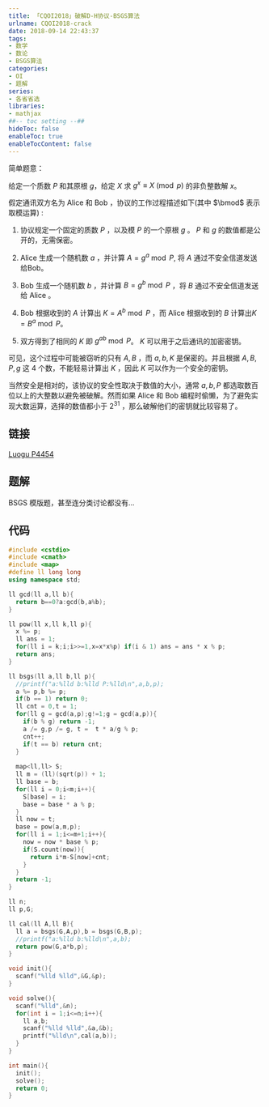 ```yaml
---
title: 「CQOI2018」破解D-H协议-BSGS算法
urlname: CQOI2018-crack
date: 2018-09-14 22:43:37
tags:
- 数学
- 数论
- BSGS算法
categories: 
- OI
- 题解
series:
- 各省省选
libraries:
- mathjax 
##-- toc setting --##
hideToc: false
enableToc: true
enableTocContent: false
---
```


简单题意：
 
给定一个质数 $P$ 和其原根 $g$，给定 $X$ 求 $g^x \equiv X \pmod p$ 的非负整数解 $x$。

<!--more-->

假定通讯双方名为 $\text{Alice}$ 和 $\text{Bob}$ ，协议的工作过程描述如下(其中 $\bmod$ 表示取模运算) :

1.  协议规定一个固定的质数 $P$ ，以及模 $P$ 的一个原根 $g$ 。 $P$ 和 $g$ 的数值都是公开的，无需保密。
    
2.   $\text{Alice}$ 生成一个随机数 $a$ ，并计算 $A=g^a \bmod P$, 将 $A$ 通过不安全信道发送给Bob。
    
3.  $\text{Bob}$ 生成一个随机数 $b$ ，并计算 $B=g^b \bmod P$ ，将 $B$ 通过不安全信道发送给 $\text{Alice}$ 。
    
4.  $\text{Bob}$ 根据收到的 $A$ 计算出 $K=A^b\bmod P$ ，而 Alice 根据收到的 $B$ 计算出$K=B^a\bmod P$。
    
5.  双方得到了相同的 $K$ 即  $g^{ab} \bmod P$。 $K$ 可以用于之后通讯的加密密钥。

可见，这个过程中可能被窃听的只有 $A,B$ ，而 $a,b,K$ 是保密的。并且根据 $A,B,P,g$ 这 $4$ 个数，不能轻易计算出 $K$ ，因此 $K$ 可以作为一个安全的密钥。

当然安全是相对的，该协议的安全性取决于数值的大小，通常 $a,b,P$ 都选取数百位以上的大整数以避免被破解。然而如果 $\text{Alice}$ 和 $\text{Bob}$ 编程时偷懒，为了避免实现大数运算，选择的数值都小于 $2^{31}$ ，那么破解他们的密钥就比较容易了。

## 链接

[Luogu P4454](https://www.luogu.org/problemnew/show/P4454)

## 题解

$\text{BSGS}$ 模版题，甚至连分类讨论都没有...

## 代码


```cpp
#include <cstdio>
#include <cmath>
#include <map>
#define ll long long
using namespace std;

ll gcd(ll a,ll b){
  return b==0?a:gcd(b,a%b);
}

ll pow(ll x,ll k,ll p){
  x %= p;
  ll ans = 1;
  for(ll i = k;i;i>>=1,x=x*x%p) if(i & 1) ans = ans * x % p;
  return ans;
}

ll bsgs(ll a,ll b,ll p){
  //printf("a:%lld b:%lld P:%lld\n",a,b,p);
  a %= p,b %= p;
  if(b == 1) return 0;
  ll cnt = 0,t = 1;
  for(ll g = gcd(a,p);g!=1;g = gcd(a,p)){
    if(b % g) return -1;
    a /= g,p /= g, t =  t * a/g % p;
    cnt++;
    if(t == b) return cnt; 
  }
  
  map<ll,ll> S;
  ll m = (ll)(sqrt(p)) + 1;
  ll base = b;
  for(ll i = 0;i<m;i++){
    S[base] = i;
    base = base * a % p;
  }
  ll now = t;
  base = pow(a,m,p);
  for(ll i = 1;i<=m+1;i++){
    now = now * base % p;
    if(S.count(now)){
      return i*m-S[now]+cnt;
    }
  }
  return -1;
}

ll n;
ll p,G;

ll cal(ll A,ll B){
  ll a = bsgs(G,A,p),b = bsgs(G,B,p);
  //printf("a:%lld b:%lld\n",a,b);
  return pow(G,a*b,p); 
}

void init(){
  scanf("%lld %lld",&G,&p);
}

void solve(){
  scanf("%lld",&n);
  for(int i = 1;i<=n;i++){
    ll a,b;
    scanf("%lld %lld",&a,&b);
    printf("%lld\n",cal(a,b));
  }
}

int main(){
  init();
  solve();
  return 0;
}
```


